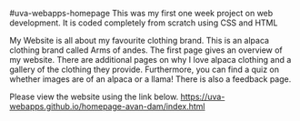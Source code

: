 #uva-webapps-homepage
This was my first one week project on web development. It is coded completely from scratch using CSS and HTML

My Website is all about my favourite clothing brand. This is an alpaca clothing brand called Arms of andes. The first page gives an overview of my website. There are additional pages on why I love alpaca clothing and a gallery of the clothing they provide. Furthermore, you can find a quiz on whether images are of an alpaca or a llama! There is also a feedback page.

Please view the website using the link below.
https://uva-webapps.github.io/homepage-avan-dam/index.html
